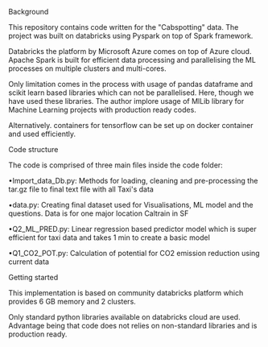 Background

This repository contains code written for the "Cabspotting" data. 
The project was built on databricks using Pyspark on top of Spark framework.

Databricks the platform by Microsoft Azure comes on top of Azure cloud.
Apache Spark is built for efficient data processing and parallelising the ML processes on multiple clusters and multi-cores.

Only limitation comes in the process with usage of pandas dataframe and scikit learn based libraries which can not be parallelised.
Here, though we have used these libraries.
The author implore usage of MlLib library for Machine Learning projects with production ready codes.

Alternatively. containers for tensorflow can be set up on docker container and used efficiently.

Code structure

The code is comprised of three main files inside the code folder:

•Import_data_Db.py: Methods for loading, cleaning and pre-processing the tar.gz file to final text file with all Taxi's data

•data.py: Creating final dataset used for Visualisations, ML model and the questions. Data is for one major location Caltrain in SF

•Q2_ML_PRED.py: Linear regression based predictor model which is super efficient for taxi data and takes 1 min to create a basic model

•Q1_CO2_POT.py: Calculation of potential for CO2 emission reduction using current data

Getting started

This implementation is based on community databricks platform which provides 6 GB memory and 2 clusters.

Only standard python libraries available on databricks cloud are used.
Advantage being that code does not relies on non-standard libraries and is production ready.
